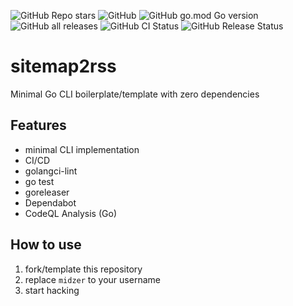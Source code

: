 ![GitHub Repo stars](https://img.shields.io/github/stars/midzer/sitemap2rss?style=social)
![GitHub](https://img.shields.io/github/license/midzer/sitemap2rss)
![GitHub go.mod Go version](https://img.shields.io/github/go-mod/go-version/midzer/sitemap2rss)
![GitHub all releases](https://img.shields.io/github/downloads/midzer/sitemap2rss/total)
![GitHub CI Status](https://img.shields.io/github/workflow/status/midzer/sitemap2rss/ci?label=CI)
![GitHub Release Status](https://img.shields.io/github/workflow/status/midzer/sitemap2rss/Release?label=release)

# sitemap2rss

Minimal Go CLI boilerplate/template with zero dependencies

## Features

- minimal CLI implementation
- CI/CD
- golangci-lint
- go test
- goreleaser
- Dependabot
- CodeQL Analysis (Go)

## How to use

1. fork/template this repository
2. replace `midzer` to your username
3. start hacking
